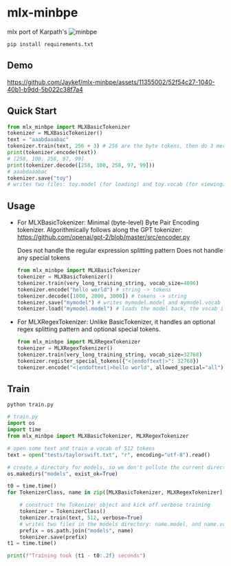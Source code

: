 # mlx-minbpe

mlx port of Karpath's ![minbpe](https://github.com/karpathy/minbpe)

```
pip install requirements.txt
```

## Demo

https://github.com/Jaykef/mlx-minbpe/assets/11355002/52f54c27-1040-40b1-b9dd-5b022c38f7a4

## Quick Start
```python
from mlx_minbpe import MLXBasicTokenizer
tokenizer = MLXBasicTokenizer()
text = "aaabdaaabac"
tokenizer.train(text, 256 + 3) # 256 are the byte tokens, then do 3 merges
print(tokenizer.encode(text))
# [258, 100, 258, 97, 99]
print(tokenizer.decode([258, 100, 258, 97, 99]))
# aaabdaaabac
tokenizer.save("toy")
# writes two files: toy.model (for loading) and toy.vocab (for viewing)
```
## Usage
  
- For MLXBasicTokenizer: Minimal (byte-level) Byte Pair Encoding tokenizer.
  Algorithmically follows along the GPT tokenizer:
  https://github.com/openai/gpt-2/blob/master/src/encoder.py
  
  Does not handle the regular expression splitting pattern
  Does not handle any special tokens
      
  ```python
  from mlx_minbpe import MLXBasicTokenizer
  tokenizer = MLXBasicTokenizer()
  tokenizer.train(very_long_training_string, vocab_size=4096)
  tokenizer.encode("hello world") # string -> tokens
  tokenizer.decode([1000, 2000, 3000]) # tokens -> string
  tokenizer.save("mymodel") # writes mymodel.model and mymodel.vocab
  tokenizer.load("mymodel.model") # loads the model back, the vocab is just for vis
  ```

- For MLXRegexTokenizer: Unlike BasicTokenizer, it handles an optional regex splitting pattern and optional special tokens.
      
  ```python
  from mlx_minbpe import MLXRegexTokenizer
  tokenizer = MLXRegexTokenizer()
  tokenizer.train(very_long_training_string, vocab_size=32768)
  tokenizer.register_special_tokens({"<|endoftext|>": 32768})
  tokenizer.encode("<|endoftext|>hello world", allowed_special="all")
  ```

## Train
```
python train.py
```

```python
# train.py
import os
import time
from mlx_minbpe import MLXBasicTokenizer, MLXRegexTokenizer

# open some text and train a vocab of 512 tokens
text = open("tests/taylorswift.txt", "r", encoding="utf-8").read()

# create a directory for models, so we don't pollute the current directory
os.makedirs("models", exist_ok=True)

t0 = time.time()
for TokenizerClass, name in zip([MLXBasicTokenizer, MLXRegexTokenizer], ["mxl_basic", "mlx_regex"]):

    # construct the Tokenizer object and kick off verbose training
    tokenizer = TokenizerClass()
    tokenizer.train(text, 512, verbose=True)
    # writes two files in the models directory: name.model, and name.vocab
    prefix = os.path.join("models", name)
    tokenizer.save(prefix)
t1 = time.time()

print(f"Training took {t1 - t0:.2f} seconds")
```
